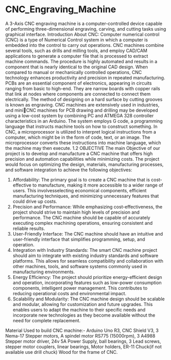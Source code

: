# CNC_Engraving_Machine
A 3-Axis CNC engraving machine is a computer-controlled device capable of performing three-dimensional engraving, carving, and cutting tasks using graphical interface.
Introduction About CNC:
Computer numerical control (CNC) is a type of Numerical Control system in which a computer 
is embedded into the control to carry out operations. CNC machines combine several tools, 
such as drills and milling tools, and employ CAD/CAM applications to generate a computer 
file that is processed to extract machine commands. The procedure is highly automated and 
results in a component that is nearly identical to the original CAD design. When compared to 
manual or mechanically controlled operations, CNC technology enhances productivity and 
precision in repeated manufacturing.
PCBs are an essential component of electronics, appearing in circuits ranging from basic to 
high-end. They are narrow boards with copper rails that link at nodes where components are 
connected to connect them electrically. The method of designing on a hard surface by cutting 
grooves is known as engraving. CNC machines are extensively used in industries, and miniCNC machines for PCB drawing and drilling may be developed using a low-cost system by 
combining PC and ATMEGA 328 controller characteristics in an Arduino. The system employs 
G code, a programming language that instructs machine tools on how to construct something.
In CNC, a microprocessor is utilized to interpret logical instructions from a computer, which 
might be in the form of code, text, or an image. The microprocessor converts these instructions 
into machine language, which the machine may then execute.
1.2 OBJECTIVE
The main Objective of our project is to develop and manufacture a CNC machine that offers 
high precision and automation capabilities while minimizing costs. The project would focus on 
optimizing the design, materials, manufacturing processes, and software integration to achieve 
the following objectives:
1. Affordability: The primary goal is to create a CNC machine that is cost-effective to 
manufacture, making it more accessible to a wider range of users. This involvesselecting economical components, efficient manufacturing techniques, and minimizing 
unnecessary features that could drive up costs.
2. Precision and Performance: While emphasizing cost-effectiveness, the project should 
strive to maintain high levels of precision and performance. The CNC machine should 
be capable of accurately executing complex machining operations, ensuring consistent 
and reliable results.
3. User-Friendly Interface: The CNC machine should have an intuitive and user-friendly 
interface that simplifies programming, setup, and operation. 
4. Integration with Industry Standards: The smart CNC machine project should aim to 
integrate with existing industry standards and software platforms. This allows for 
seamless compatibility and collaboration with other machines, tools, and software 
systems commonly used in manufacturing environments.
5. Energy Efficiency: The project should prioritize energy-efficient design and operation, 
incorporating features such as low-power consumption components, intelligent power 
management. This contributes to reducing operational costs and environmental impact.
6. Scalability and Modularity: The CNC machine design should be scalable and modular, 
allowing for customization and future upgrades. This enables users to adapt the machine 
to their specific needs and incorporate new technologies as they become available 
without the need for complete replacement.


Material Used to build CNC machine:- Arduino Uno R3, CNC Shield V3, 3 Nema-17 Stepper motors, A spindel motor RS775 (15000rpm), 3 A4988 Stepper motor driver, 24v 5A Power Supply, ball bearings, 3 Lead screws, stepper motor couplers, linear bearings, Motor holders, ER-11 Chuck(if not available use drill chuck) Wood for the frame of CNC.
